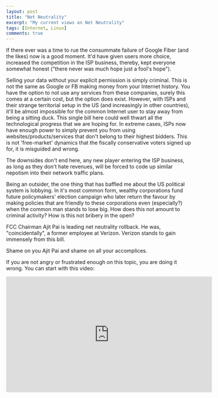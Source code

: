 ```yaml
---
layout: post
title: "Net Neutrality"
excerpt: "My current views on Net Neutrality"
tags: [Internet, Linux]
comments: true
---
```



If there ever was a time to rue the consummate failure of Google Fiber (and the likes) now is a good moment. It'd have given users more choice, increased the competition in the ISP business, thereby, kept everyone somewhat honest ("there never was much hope just a fool's hope").

Selling your data without your explicit permission is simply criminal. This is not the same as Google or FB making money from your Internet history. You have the option to not use any services from these companies, surely this comes at a certain cost, but the option does exist. However, with ISPs and their strange territorial setup in the US (and increasingly in other countries), it'll be almost impossible for the common Internet user to stay away from being a sitting duck. This single bill here could well thwart all the technological progress that we are hoping for. In extreme cases, ISPs now have enough power to simply prevent you from using websites/products/services that don't belong to their highest bidders. This is not 'free-market' dynamics that the fiscally conservative voters signed up for, it is misguided and wrong.

The downsides don't end here, any new player entering the ISP business, as long as they don't hate revenues, will be forced to code up similar nepotism into their network traffic plans.

Being an outsider, the one thing that has baffled me about the US political system is lobbying. In it's most common form, wealthy corporations fund future policymakers' election campaign who later return the favour by making policies that are friendly to these corporations even (especially?) when the common man stands to lose big. How does this not amount to criminal activity? How is this not bribery in the open?

FCC Chairman Ajit Pai is leading net neutrality rollback. He was, "coincidentally", a former employee at Verizon. Verizon stands to gain immensely from this bill.

Shame on you Ajit Pai and shame on all your accomplices.

If you are not angry or frustrated enough on this topic, you are doing it wrong. You can start with this video:

<iframe width="560" height="315" src="https://www.youtube.com/embed/k5KgDka0FYA" frameborder="0" allowfullscreen></iframe>